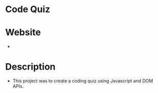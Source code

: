 # Code Quiz
# Website
*
# Description
* This project was to create a coding quiz using Javascript and DOM APIs.
